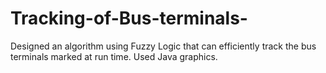 # Tracking-of-Bus-terminals-
Designed an algorithm using Fuzzy Logic that can efficiently track the bus terminals marked at run time.
Used Java graphics.
